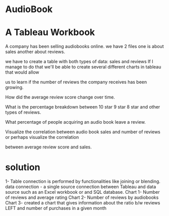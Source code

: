 # AudioBook
# A Tableau Workbook
A company has been selling audiobooks online.
we have 2 files
one is about sales
another about reviews.

we have to create a table with both types of data: sales and reviews
If I manage to do that we'll be able to create several different charts in tableau that would allow

us to learn if the number of reviews the company receives has been growing.

How did the average review score change over time.

What is the percentage breakdown between 10 star 9 star 8 star and other types of reviews.

What percentage of people acquiring an audio book leave a review.

Visualize the correlation between audio book sales and number of reviews or perhaps visualize the correlation

between average review score and sales.


# solution


1- Table connection is performed by functionalities like joining or 
blending.
data connection - a single source connection between Tableau and
data source such as an Excel workbook or and SQL database.
Chart 1- Number of reviews and average rating
Chart 2- Number of reviews by audiobooks
Chart 3- created a chart that gives information about the ratio b/w
reviews LEFT and number of purchases in a given month
